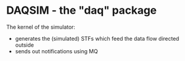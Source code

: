 # DAQSIM - the "daq" package

The kernel of the simulator:

* generates the (simulated) STFs which feed the data flow directed outside
* sends out notifications using MQ
